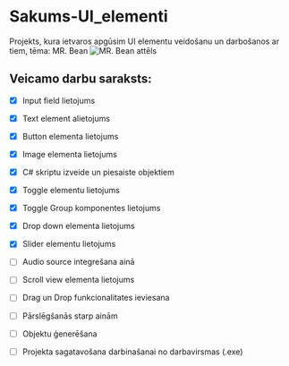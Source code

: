 # Sakums-UI_elementi
Projekts, kura ietvaros apgūsim UI elementu veidošanu un darbošanos ar tiem, tēma: MR. Bean
![MR. Bean attēls](https://user-images.githubusercontent.com/129928522/232993565-1299c394-cd13-4d03-869a-8e4ca1b01c5a.png)

## Veicamo darbu saraksts:
- [x] Input field lietojums
- [x] Text element alietojums
- [x] Button elementa lietojums
- [x] Image elementa lietojums
- [x] C# skriptu izveide un piesaiste objektiem
- [x] Toggle elementu lietojums
- [x] Toggle Group komponentes lietojums
- [x] Drop down elementa lietojums
- [x] Slider elementu lietojums
- [ ] Audio source integrešana ainā
- [ ] Scroll view elementa lietojums
- [ ] Drag un Drop funkcionalitates ieviesana
- [ ] Pārslēgšanās starp ainām
- [ ] Objektu ģenerēšana
- [ ] Projekta sagatavošana darbinašanai no darbavirsmas (.exe)

